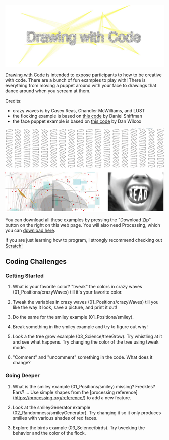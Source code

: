 ![Screenshot](https://github.com/crecord/DrawingWithCode-ScienceCenter/blob/master/DrawingWithCode.jpg)



[Drawing with Code](http://carolinerecord.com/hci/drawingWithCode.html) is intended to expose participants to how to be creative with code. 
There are a bunch of fun examples to play with! There is everything from moving a puppet around with your face to drawings that dance around when you scream at them.

Credits:
- crazy waves is by Casey Reas, Chandler McWilliams, and LUST
- the flocking example is based on [this code](https://processing.org/examples/flocking.html) by Daniel Shiffman
- the face puppet example is based on [this code](https://github.com/CreativeInquiry/FaceOSC-Templates/blob/master/processing/FaceOSCReceiver/FaceOSCReceiver.pde) by Dan Wilcox

![pictures of code drawings](https://github.com/crecord/DrawingWithCode-ScienceCenter/blob/master/examples.png)

You can download all these examples by pressing the "Download Zip" button on the right on this web page. You will also need Processing, which you can [download here](https://processing.org/download/).

If you are just learning how to program, I strongly recommend checking out [Scratch!](https://scratch.mit.edu/) 

## Coding Challenges

### Getting Started

1. What is your favorite color? "tweak" the colors in crazy waves (01_Positions/crazyWaves) till it's your favorite color.

2. Tweak the variables in crazy waves (01_Positions/crazyWaves) till you like the way it look, save a picture, and print it out!

3. Do the same for the smiley example (01_Positions/smiley).
4. Break something in the smiley example and try to figure out why! 
5. Look a the tree grow example (03_Science/treeGrow). Try whistling at it and see what happens. Try changing the color of the tree using tweak mode.
5. "Comment" and "uncomment" something in the code. What does it change? 

### Going Deeper

1. What is the smiley example (01_Positions/smiley) missing? Freckles? Ears? ... Use simple shapes from the [processing reference] (https://processing.org/reference/) to add a new feature. 

2. Look at the smileyGenerator example (02_Randomness/smileyGenerator). Try changing it so it only produces smilies with various shades of red faces. 

3. Explore the birds example (03_Science/birds). Try tweeking the behavior and the color of the flock. 